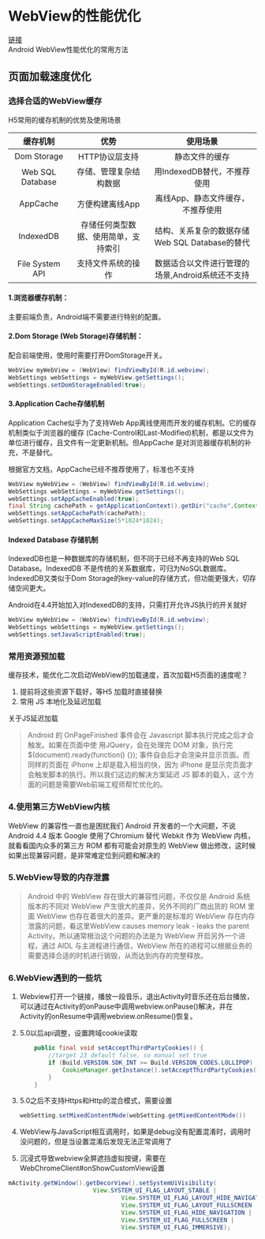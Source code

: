 # WebView的性能优化

[链接](http://motalks.cn/2016/09/11/Android-WebView-JavaScript-3/)  
Android WebView性能优化的常用方法

## 页面加载速度优化

### 选择合适的WebView缓存

H5常用的缓存机制的优势及使用场景

|缓存机制  |   优势   |  使用场景    |
| :----: | :----: | :----: |
| Dom Storage|HTTP协议层支持|静态文件的缓存|
| Web SQL Database|存储、管理复杂结构数据|用IndexedDB替代，不推荐使用|
| AppCache|方便构建离线App|离线App、静态文件缓存，不推荐使用|
| IndexedDB|存储任何类型数据、使用简单，支持索引|结构、关系复杂的数据存储Web SQL Database的替代|
|File System API|支持文件系统的操作|数据适合以文件进行管理的场景,Android系统还不支持|

#### 1.浏览器缓存机制：

主要前端负责，Android端不需要进行特别的配置。

#### 2.Dom Storage (Web Storage)存储机制：

配合前端使用，使用时需要打开DomStorage开关。

```java
WebView myWebView = (WebView) findViewById(R.id.webview);
WebSettings webSettings = myWebView.getSettings();
webSettings.setDomStorageEnabled(true);
```

#### 3.Application Cache存储机制

Application Cache似乎为了支持Web App离线使用而开发的缓存机制。它的缓存机制类似于浏览器的缓存
(Cache-Control和Last-Modified)机制，都是以文件为单位进行缓存，且文件有一定更新机制。但AppCache
是对浏览器缓存机制的补充，不是替代。

根据官方文档，AppCache已经不推荐使用了，标准也不支持

```java
WebView myWebView = (WebView) findViewById(R.id.webview);
WebSettings webSettings = myWebView.getSettings();
webSettings.setAppCacheEnabled(true);
final String cachePath = getApplicationContext().getDir("cache",Context.MODE_PRIVATE).getPath();
webSettings.setAppCachePath(cachePath);
webSettings.setAppCacheMaxSize(5*1024*1024);
```

#### Indexed Database 存储机制

IndexedDB也是一种数据库的存储机制，但不同于已经不再支持的Web SQL Database。IndexedDB
不是传统的关系数据库，可归为NoSQL数据库。IndexedDB又类似于Dom Storage的key-value的存储方式，但功能更强大，切存储空间更大。

Android在4.4开始加入对IndexedDB的支持，只需打开允许JS执行的开关就好

```java
WebView myWebView = (WebView) findViewById(R.id.webview);
WebSettings webSettings = myWebView.getSettings();
webSettings.setJavaScriptEnabled(true);
```

### 常用资源预加载

缓存技术，能优化二次启动WebView的加载速度，首次加载H5页面的速度呢？

1. 提前将这些资源下载好，等H5 加载时直接替换
2. 常用 JS 本地化及延迟加载

关于JS延迟加载
> Android 的 OnPageFinished 事件会在 Javascript 脚本执行完成之后才会触发。如果在页面中使 用JQuery，会在处理完 DOM 对象，执行完 $(document).ready(function() {}); 事件自会后才会渲染并显示页面。而同样的页面在 iPhone 上却是载入相当的快，因为 iPhone 是显示完页面才会触发脚本的执行。所以我们这边的解决方案延迟 JS 脚本的载入，这个方面的问题是需要Web前端工程师帮忙优化的。

### 4.使用第三方WebView内核

WebView 的兼容性一直也是困扰我们 Android 开发者的一个大问题，不说 Android 4.4 版本 Google 使用了Chromium 替代 Webkit 作为 WebView 内核，就看看国内众多的第三方 ROM 都有可能会对原生的 WebView 做出修改，这时候如果出现兼容问题，是非常难定位到问题和解决的

### 5.WebView导致的内存泄露

> Android 中的 WebView 存在很大的兼容性问题，不仅仅是 Android 系统版本的不同对 WebView 产生很大的差异，另外不同的厂商出货的 ROM 里面 WebView 也存在着很大的差异。更严重的是标准的 WebView 存在内存泄露的问题，看这里WebView causes memory leak - leaks the parent Activity。所以通常根治这个问题的办法是为 WebView 开启另外一个进程，通过 AIDL 与主进程进行通信，WebView 所在的进程可以根据业务的需要选择合适的时机进行销毁，从而达到内存的完整释放。

### 6.WebView遇到的一些坑

1. Webview打开一个链接，播放一段音乐，退出Activity时音乐还在后台播放，可以通过在Activity的onPause中调用webview.onPause()解决，并在Activity的onResume中调用webview.onResume()恢复。

2. 5.0以后api调整，设置跨域cookie读取

    ```java
        public final void setAcceptThirdPartyCookies() {
            //target 23 default false, so manual set true
            if (Build.VERSION.SDK_INT >= Build.VERSION_CODES.LOLLIPOP) {
                CookieManager.getInstance().setAcceptThirdPartyCookies(webView, true);
            }
        }
    ```

3. 5.0之后不支持Https和Http的混合模式，需要设置

    ```java
    webSetting.setMixedContentMode(webSetting.getMixedContentMode())
    ```

4. WebView与JavaScript相互调用时，如果是debug没有配置混淆时，调用时没问题的，但是当设置混淆后发现无法正常调用了

5. 沉浸式导致webview全屏遮挡虚拟按键，需要在WebChromeClient#onShowCustomView设置

```java
mActivity.getWindow().getDecorView().setSystemUiVisibility(
						View.SYSTEM_UI_FLAG_LAYOUT_STABLE |
								View.SYSTEM_UI_FLAG_LAYOUT_HIDE_NAVIGATION |
								View.SYSTEM_UI_FLAG_LAYOUT_FULLSCREEN |
								View.SYSTEM_UI_FLAG_HIDE_NAVIGATION |
								View.SYSTEM_UI_FLAG_FULLSCREEN |
								View.SYSTEM_UI_FLAG_IMMERSIVE);
```